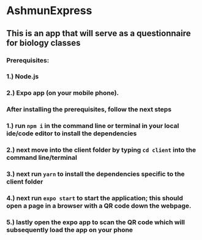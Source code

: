 # AshmunExpress
## This is an app that will serve as a questionnaire for biology classes

### Prerequisites:
### 1.) Node.js
### 2.) Expo app (on your mobile phone).

### After installing the prerequisites, follow the next steps
### 1.) run `npm i` in the command line or terminal in your local ide/code editor to install the dependencies
### 2.) next move into the client folder by typing `cd client` into the command line/terminal
### 3.) next run `yarn` to install the dependencies specific to the client folder
### 4.) next run `expo start` to start the application; this should open a page in a browser with a QR code down the webpage.
### 5.) lastly open the expo app to scan the QR code which will subsequently load the app on your phone
